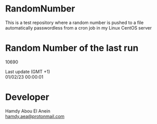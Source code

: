 # RandomNumber    
This is a test repository where a random number is pushed to a file automatically passwordless from a cron job in my Linux CentOS server    
# Random Number of the last run   
10690
      
Last update (GMT +1)    
01/02/23 00:00:01
# Developer    
Hamdy Abou El Anein   
hamdy.aea@protonmail.com
